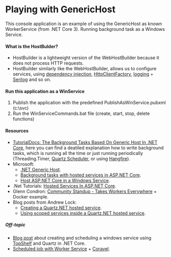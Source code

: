 # Playing with GenericHost
This console application is an example of using the GenericHost as known WorkerService (from .NET Core 3). Running background task as a Windows Service.

#### What is the HostBulder?

- HostBuilder is a lightweight version of the WebHostBuilder because it does not process HTTP requests.
- HostBuilder similarly like the WebHostBuilder, allows us to configure services, using [dependency injection](https://docs.microsoft.com/en-ie/aspnet/core/fundamentals/dependency-injection?view=aspnetcore-2.2 "dependency injection"), [HttpClientFactory](https://docs.microsoft.com/en-ie/aspnet/core/fundamentals/http-requests?view=aspnetcore-2.2 "HttpClientFactory"), [logging](https://docs.microsoft.com/en-ie/aspnet/core/fundamentals/logging/?view=aspnetcore-2.2 "logging") + [Serilog](https://github.com/serilog/serilog-extensions-hosting "Serilog") and so on.

#### Run this application as a WinService

1. Publish the application with the predefined PublishAsWinService.pubxml (c:\svc)
2. Run the WinServiceCommands.bat file (create, start, stop, delete functions)

#### Resources

- [TutorialDocs: The Background Tasks Based On Generic Host In .NET Core](https://www.tutorialdocs.com/article/dotnet-generic-host.html "TutorialDocs: The Background Tasks Based On Generic Host In .NET Core"), here you can find a deatiled explanation how to write background tasks, which is running all the time or just running periodically (Threading.Timer, [Quartz Scheduler](https://www.quartz-scheduler.net/ "Quartz Scheduler"), or using [Hangfire](https://www.hangfire.io "Hangfire")).
- Microsoft:
  - [.NET Generic Host](https://docs.microsoft.com/en-ie/aspnet/core/fundamentals/host/generic-host?view=aspnetcore-2.2 ".NET Generic Host").
  - [Background tasks with hosted services in ASP.NET Core](https://docs.microsoft.com/en-ie/aspnet/core/fundamentals/host/hosted-services?view=aspnetcore-2.2 "Background tasks with hosted services in ASP.NET Core").
  - [Host ASP.NET Core in a Windows Service](https://docs.microsoft.com/en-us/aspnet/core/host-and-deploy/windows-service?view=aspnetcore-2.2 "Microsoft: Host ASP.NET Core in a Windows Service").
- .Net Tutorials: [Hosted Services In ASP.NET Core](https://dotnetcoretutorials.com/2019/01/13/hosted-services-in-asp-net-core "Hosted Services In ASP.NET Core").
- Glenn Condron: [Community Standup - Takes Workers Everywhere](https://www.youtube.com/watch?v=5AEqA035o5I&feature=youtu.be&t=1709 "Community Standup - Takes Workers Everywhere") + Docker example.
- Blog posts from Andrew Lock:
  - [Creating a Quartz.NET hosted service](https://andrewlock.net/creating-a-quartz-net-hosted-service-with-asp-net-core/ "Creating a Quartz.NET hosted service").
  - [Using scoped services inside a Quartz.NET hosted service](https://andrewlock.net/using-scoped-services-inside-a-quartz-net-hosted-service-with-asp-net-core/ "Using scoped services inside a Quartz.NET hosted service").

##### Off-topic
- [Blog post](https://medium.com/cheranga/creating-and-scheduling-a-windows-service-using-topshelf-and-quartz-in-net-core-aae68b8390c "Blog post") about creating and scheduling a windows service using [TopShelf](http://topshelf-project.com/ "TopShelf") and Quartz in .NET Core.
- [Scheduled job with Worker Service](https://dev.to/jamesmh/building-a-net-core-scheduled-job-worker-service-376h "Scheduled job with Worker Service") + [Coravel](https://github.com/jamesmh/coravel "Coravel").
